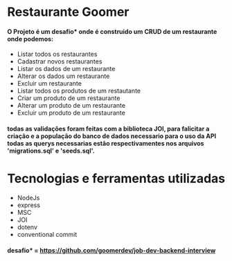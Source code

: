 # Restaurante Goomer
#### O Projeto é um desafio* onde é construido um CRUD de um restaurante onde podemos: 
* Listar todos os restaurantes
* Cadastrar novos restaurantes
* Listar os dados de um restaurante
* Alterar os dados um restaurante
* Excluir um restaurante
* Listar todos os produtos de um restautante
* Criar um produto de um restaurante
* Alterar um produto de um restaurante
* Excluir um produto de um restaurante

#### todas as validações foram feitas com a biblioteca JOI, para falicitar a criação e a população do banco de dados necessario para o uso da API todas as querys necessarias estão respectivamentes nos arquivos 'migrations.sql' e 'seeds.sql'.

# Tecnologias e ferramentas utilizadas
* NodeJs
* express
* MSC 
* JOI
* dotenv
* conventional commit

#### desafio* = https://github.com/goomerdev/job-dev-backend-interview
